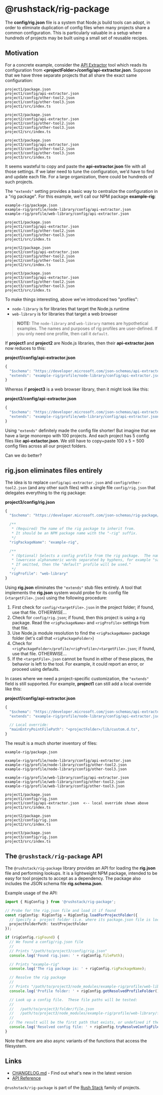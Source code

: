 # @rushstack/rig-package

The **config/rig.json** file is a system that Node.js build tools can adopt, in order to eliminate
duplication of config files when many projects share a common configuration. This is particularly valuable
in a setup where hundreds of projects may be built using a small set of reusable recipes.

## Motivation

For a concrete example, consider the [API Extractor](https://api-extractor.com/) tool which reads its
configuration from **\<projectFolder\>/config/api-extractor.json**. Suppose that we have three separate projects
that all share the exact same configuration:

```
project1/package.json
project1/config/api-extractor.json
project1/config/other-tool2.json
project1/config/other-tool3.json
project1/src/index.ts

project2/package.json
project2/config/api-extractor.json
project2/config/other-tool2.json
project2/config/other-tool3.json
project2/src/index.ts

project3/package.json
project3/config/api-extractor.json
project3/config/other-tool2.json
project3/config/other-tool3.json
project3/src/index.ts
```

It seems wasteful to copy and paste the **api-extractor.json** file with all those settings. If we later need
to tune the configuration, we'd have to find and update each file. For a large organization, there could be
hundreds of such projects.

The `"extends"` setting provides a basic way to centralize the configuration in a "rig package". For this example,
we'll call our NPM package **example-rig**:

```
example-rig/package.json
example-rig/profile/node-library/config/api-extractor.json
example-rig/profile/web-library/config/api-extractor.json

project1/package.json
project1/config/api-extractor.json
project1/config/other-tool2.json
project1/config/other-tool3.json
project1/src/index.ts

project2/package.json
project2/config/api-extractor.json
project2/config/other-tool2.json
project2/config/other-tool3.json
project2/src/index.ts

project3/package.json
project3/config/api-extractor.json
project3/config/other-tool2.json
project3/config/other-tool3.json
project3/src/index.ts
```

To make things interesting, above we've introduced two "profiles":

- `node-library` is for libraries that target the Node.js runtime
- `web-library` is for libraries that target a web browser

> **NOTE:** The `node-library` and `web-library` names are hypothetical examples. The names and purposes of
> rig profiles are user-defined. If you only need one profile, then call it `default`.

If **project1** and **project2** are Node.js libraries, then their **api-extractor.json** now reduces to this:

**project1/config/api-extractor.json**

```js
{
  "$schema": "https://developer.microsoft.com/json-schemas/api-extractor/v7/api-extractor.schema.json",
  "extends": "example-rig/profile/node-library/config/api-extractor.json"
}
```

Whereas if **project3** is a web browser library, then it might look like this:

**project3/config/api-extractor.json**

```js
{
  "$schema": "https://developer.microsoft.com/json-schemas/api-extractor/v7/api-extractor.schema.json",
  "extends": "example-rig/profile/web-library/config/api-extractor.json"
}
```

Using `"extends"` definitely made the config file shorter! But imagine that we have a large monorepo with 100 projects.
And each project has 5 config files like **api-extactor.json**. We still have to copy+paste 100 x 5 = 500 config files
across all our project folders.

Can we do better?

## rig.json eliminates files entirely

The idea is to replace `config/api-extractor.json` and `config/other-tool2.json` (and any other such files)
with a single file `config/rig.json` that delegates everything to the rig package:

**project3/config/rig.json**

```js
{
  "$schema": "https://developer.microsoft.com/json-schemas/rig-package/rig.schema.json",

  /**
   * (Required) The name of the rig package to inherit from.
   * It should be an NPM package name with the "-rig" suffix.
   */
  "rigPackageName": "example-rig",

  /**
   * (Optional) Selects a config profile from the rig package.  The name must consist of
   * lowercase alphanumeric words separated by hyphens, for example "sample-profile".
   * If omitted, then the "default" profile will be used."
   */
  "rigProfile": "web-library"
}
```

Using **rig.json** eliminates the `"extends"` stub files entirely. A tool that implements the **rig.json** system
would probe for its config file (`<targetFile>.json`) using the following procedure:

1. First check for `config/<targetFile>.json` in the project folder; if found, use that file. OTHERWISE...
2. Check for `config/rig.json`; if found, then this project is using a rig package. Read the `<rigPackageName>`
   and `<rigProfile>` settings from that file.
3. Use Node.js module resolution to find the `<rigPackageName>` package folder (let's call that `<rigPackageFolder>`)
4. Check for `<rigPackageFolder>/profile/<rigProfile>/<targetFile>.json`; if found, use that file. OTHERWISE...
5. If the `<targetFile>.json` cannot be found in either of these places, the behavior is left to the tool.
   For example, it could report an error, or proceed using defaults.

In cases where we need a project-specific customization, the `"extends"` field is still supported. For example,
**project1** can still add a local override like this:

**project1/config/api-extractor.json**

```js
{
  "$schema": "https://developer.microsoft.com/json-schemas/api-extractor/v7/api-extractor.schema.json",
  "extends": "example-rig/profile/node-library/config/api-extractor.json",

  // Local override:
  "mainEntryPointFilePath": "<projectFolder>/lib/custom.d.ts",
}
```

The result is a much shorter inventory of files:

```
example-rig/package.json

example-rig/profile/node-library/config/api-extractor.json
example-rig/profile/node-library/config/other-tool2.json
example-rig/profile/node-library/config/other-tool3.json

example-rig/profile/web-library/config/api-extractor.json
example-rig/profile/web-library/config/other-tool2.json
example-rig/profile/web-library/config/other-tool3.json

project1/package.json
project1/config/rig.json
project1/config/api-extractor.json  <-- local override shown above
project1/src/index.ts

project2/package.json
project2/config/rig.json
project2/src/index.ts

project3/package.json
project3/config/rig.json
project3/src/index.ts
```

## The `@rushstack/rig-package` API

The `@rushstack/rig-package` library provides an API for loading the **rig.json** file and performing lookups.
It is a lightweight NPM package, intended to be easy for tool projects to accept as a dependency. The package
also includes the JSON schema file **rig.schema.json**.

Example usage of the API:

```ts
import { RigConfig } from '@rushstack/rig-package';

// Probe for the rig.json file and load it if found
const rigConfig: RigConfig = RigConfig.loadForProjectFolder({
  // Specify a  project folder (i.e. where its package.json file is located)
  projectFolderPath: testProjectFolder
});

if (rigConfig.rigFound) {
  // We found a config/rig.json file
  //
  // Prints "/path/to/project3/config/rig.json"
  console.log('Found rig.json: ' + rigConfig.filePath);

  // Prints "example-rig"
  console.log('The rig package is: ' + rigConfig.rigPackageName);

  // Resolve the rig package
  //
  // Prints "/path/to/project3/node_modules/example-rig/profile/web-library"
  console.log('Profile folder: ' + rigConfig.getResolvedProfileFolder());

  // Look up a config file.  These file paths will be tested:
  //
  //   /path/to/project3/folder/file.json
  //   /path/to/project3/node_modules/example-rig/profile/web-library/folder/file.json
  //
  // The result will be the first path that exists, or undefined if the config file was not found.
  console.log('Resolved config file: ' + rigConfig.tryResolveConfigFilePath('folder/file.json'));
}
```

Note that there are also async variants of the functions that access the filesystem.

## Links

- [CHANGELOG.md](
  https://github.com/microsoft/rushstack/blob/master/libraries/rig-package/CHANGELOG.md) - Find
  out what's new in the latest version
- [API Reference](https://rushstack.io/pages/api/rig-package/)

`@rushstack/rig-package` is part of the [Rush Stack](https://rushstack.io/) family of projects.
